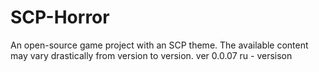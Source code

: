 # SCP-Horror
An open-source game project with an SCP theme.
The available content may vary drastically from version to version.
ver 0.0.07
ru - versison
